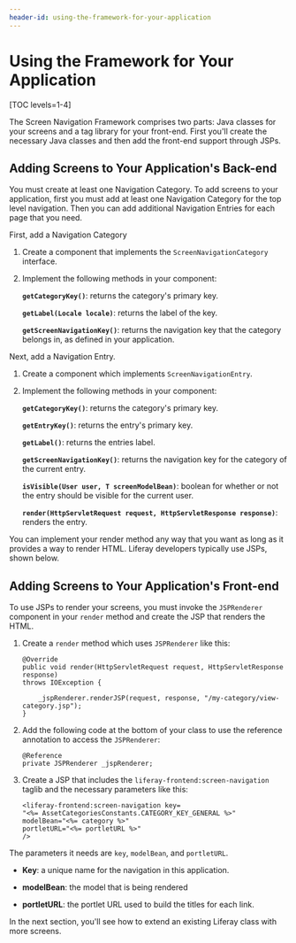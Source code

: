 ```yaml
---
header-id: using-the-framework-for-your-application
---
```


# Using the Framework for Your Application

[TOC levels=1-4]

The Screen Navigation Framework comprises two parts: Java classes for your
screens and a tag library for your front-end. First you'll create the necessary
Java classes and then add the front-end support through JSPs.

## Adding Screens to Your Application's Back-end

You must create at least one Navigation Category. To add screens to your
application, first you must add at least one Navigation Category for the top
level navigation. Then you can add additional Navigation Entries for each page
that you need.

First, add a Navigation Category

1.  Create a component that implements the `ScreenNavigationCategory` 
    interface. 

2.  Implement the following methods in your component:

    **`getCategoryKey()`**: returns the category's primary key.

    **`getLabel(Locale locale)`**: returns the label of the key.

    **`getScreenNavigationKey()`**: returns the navigation key that the 
    category belongs in, as defined in your application.
 
Next, add a Navigation Entry. 

1.  Create a component which implements `ScreenNavigationEntry`.

2.  Implement the following methods in your component:

    **`getCategoryKey()`**: returns the category's primary key.

    **`getEntryKey()`**: returns the entry's primary key.

    **`getLabel()`**: returns the entries label.

    **`getScreenNavigationKey()`**: returns the navigation key for the category 
    of the current entry.

    **`isVisible(User user, T screenModelBean)`**: boolean for whether or not 
    the entry should be visible for the current user.

    **`render(HttpServletRequest request, HttpServletResponse response)`**: 
    renders the entry.

You can implement your render method any way that you want as long as it
provides a way to render HTML. Liferay developers typically use JSPs, shown
below. 

## Adding Screens to Your Application's Front-end

To use JSPs to render your screens, you must invoke the `JSPRenderer` component
in your `render` method and create the JSP that renders the HTML.

1.  Create a `render` method which uses `JSPRenderer` like this:

        @Override
        public void render(HttpServletRequest request, HttpServletResponse response)
        throws IOException {
            
            _jspRenderer.renderJSP(request, response, "/my-category/view-category.jsp");
        }

2.  Add the following code at the bottom of your class to use the reference
    annotation to access the `JSPRenderer`:

        @Reference
        private JSPRenderer _jspRenderer;

3.  Create a JSP that includes the `liferay-frontend:screen-navigation` taglib
    and the necessary parameters like this:

        <liferay-frontend:screen-navigation key=
        "<%= AssetCategoriesConstants.CATEGORY_KEY_GENERAL %>"
        modelBean="<%= category %>"
        portletURL="<%= portletURL %>"
        />

The parameters it needs are `key`, `modelBean`, and `portletURL`.

* **Key**: a unique name for the navigation in this application.

* **modelBean**: the model that is being rendered

* **portletURL**: the portlet URL used to build the titles for each link.

In the next section, you'll see how to extend an existing Liferay class with 
more screens.
